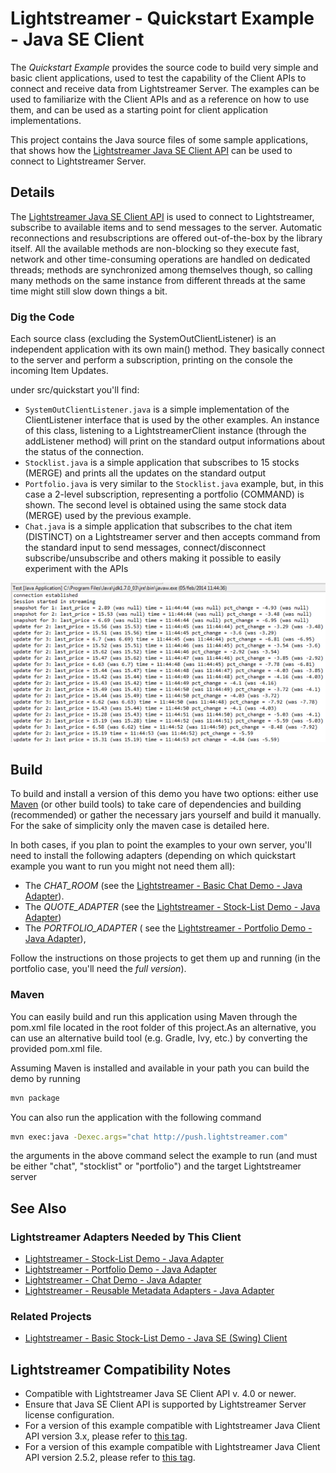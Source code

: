 # Lightstreamer - Quickstart Example - Java SE Client 

The *Quickstart Example* provides the source code to build very simple and basic client applications, used to test the capability of the Client APIs to connect and receive data from Lightstreamer Server. The examples can be used to familiarize with the Client APIs and as a reference on how to use them, and can be used as a starting point for client application implementations.

This project contains the Java source files of some sample applications, that shows how the [Lightstreamer Java SE Client API](https://lightstreamer.com/api/ls-javase-client/latest/) can be used to connect to Lightstreamer Server.


## Details

The [Lightstreamer Java SE Client API](https://lightstreamer.com/api/ls-javase-client/latest/) is used to connect to Lightstreamer, subscribe to available
items and to send messages to the server. Automatic reconnections and resubscriptions are offered out-of-the-box by the library itself. All the available methods are 
non-blocking so they execute fast, network and other time-consuming operations are handled on dedicated threads; methods are synchronized among themselves though, so 
calling many methods on the same instance from different threads at the same time might still slow down things a bit. 

### Dig the Code

Each source class (excluding the SystemOutClientListener) is an independent application with its own main() method. 
They basically connect to the server and perform a subscription, printing on the console the incoming Item Updates.

under src/quickstart you'll find: 
* `SystemOutClientListener.java` is a simple implementation of the ClientListener interface that is used by the other examples. An instance of this class, listening to
a LightstreamerClient instance (through the addListener method) will print on the standard output informations about the status of the connection.
* `Stocklist.java` is a simple application that subscribes to 15 stocks (MERGE) and prints all the updates on the standard output
* `Portfolio.java` is very similar to the `Stocklist.java` example, but, in this case a 2-level subscription, representing a portfolio (COMMAND) is shown. The second level is 
obtained using the same stock data (MERGE) used by the previous example.
* `Chat.java` is a simple application that subscribes to the chat item (DISTINCT) on a Lightstreamer server and then accepts command from the standard input to send messages, 
connect/disconnect subscribe/unsubscribe and others making it possible to easily experiment with the APIs

![Screenshot](screen_large.png)


## Build

To build and install a version of this demo you have two options: either use [Maven](https://maven.apache.org/) (or other build tools) to take care of dependencies and building (recommended) or gather the necessary jars yourself and build it manually. For the sake of simplicity only the maven case is detailed here.

In both cases, if you plan to point the examples to your own server, you'll need to install the following adapters (depending on which quickstart example
you want to run you might not need them all):
* The *CHAT_ROOM* (see the [Lightstreamer - Basic Chat Demo - Java Adapter](https://github.com/Lightstreamer/Lightstreamer-example-Chat-adapter-java)). 
* The *QUOTE_ADAPTER* (see the [Lightstreamer - Stock-List Demo - Java Adapter](https://github.com/Lightstreamer/Lightstreamer-example-StockList-adapter-java)) 
* The *PORTFOLIO_ADAPTER* ( see the [Lightstreamer - Portfolio Demo - Java Adapter](https://github.com/Lightstreamer/Lightstreamer-example-Portfolio-adapter-java)), 

Follow the instructions on those projects to get them up and running (in the portfolio case, you'll need the *full version*).

### Maven

You can easily build and run this application using Maven through the pom.xml file located in the root folder of this project.As an alternative, you can use an alternative build tool (e.g. Gradle, Ivy, etc.) by converting the provided pom.xml file.

Assuming Maven is installed and available in your path you can build the demo by running
```sh
mvn package
```

You can also run the application with the following command
```sh
mvn exec:java -Dexec.args="chat http://push.lightstreamer.com"
```
the arguments in the above command select the example to run (and must be either "chat", "stocklist" or "portfolio") and the target Lightstreamer server

## See Also 

### Lightstreamer Adapters Needed by This Client 

* [Lightstreamer - Stock-List Demo - Java Adapter](https://github.com/Lightstreamer/Lightstreamer-example-Stocklist-adapter-java)
* [Lightstreamer - Portfolio Demo - Java Adapter](https://github.com/Lightstreamer/Lightstreamer-example-Portfolio-adapter-java)
* [Lightstreamer - Chat Demo - Java Adapter](https://github.com/Lightstreamer/Lightstreamer-example-Chat-adapter-java)
* [Lightstreamer - Reusable Metadata Adapters - Java Adapter](https://github.com/Lightstreamer/Lightstreamer-example-ReusableMetadata-adapter-java)

### Related Projects

* [Lightstreamer - Basic Stock-List Demo - Java SE (Swing) Client](https://github.com/Lightstreamer/Lightstreamer-example-StockList-client-java)

## Lightstreamer Compatibility Notes 

- Compatible with Lightstreamer Java SE Client API v. 4.0 or newer.
- Ensure that Java SE Client API is supported by Lightstreamer Server license configuration.
- For a version of this example compatible with Lightstreamer Java Client API version 3.x, please refer to [this tag](https://github.com/Lightstreamer/Lightstreamer-example-Quickstart-client-java/tree/latest-for-client-3.x).
- For a version of this example compatible with Lightstreamer Java Client API version 2.5.2, please refer to [this tag](https://github.com/Lightstreamer/Lightstreamer-example-Quickstart-client-java/tree/latest-for-client-2.x).
